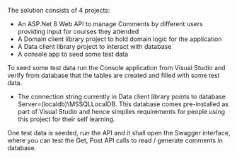 The solution consists of 4 projects: 
- An ASP.Net 8 Web API to manage Comments by different users providing input for courses they attended
- A Domain client library project to hold domain logic for the application
- A Data client library project to interact with database
- A console app to seed some test data

To seed some test data run the Console application from Visual Studio and verify from database that the tables are created and filled with some test data. 
- The connection string currently in Data client library points to database Server=(localdb)\\MSSQLLocalDB. This database comes pre-installed as part of Visual Studio and hence simplies requirements for people using this project for their self learning.

One test data is seeded, run the API and it shall open the Swagger interface, where you can test the Get, Post API calls to read / generate comments in database.

